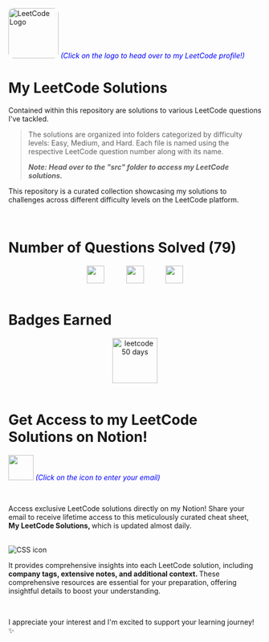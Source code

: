 [<img src="https://upload.wikimedia.org/wikipedia/commons/1/19/LeetCode_logo_black.png" width="100" height="100" alt="LeetCode Logo" style="border-radius: 10px;" target="_main">](https://leetcode.com/harshilsharma2020/) <span style="color:blue"><em>(Click on the logo to head over to my LeetCode profile!)</em></span>

# My LeetCode Solutions

Contained within this repository are solutions to various LeetCode questions I've tackled. 
> The solutions are organized into folders categorized by difficulty levels: Easy, Medium, and Hard. Each file is named using the respective LeetCode question number along with its name.
> <p><em><strong>Note: Head over to the "src" folder to access my LeetCode solutions.</strong></em></p>

This repository is a curated collection showcasing my solutions to challenges across different difficulty levels on the LeetCode platform.




<br>

# Number of Questions Solved (79)

<!-- 

- ![Easy Questions Solved](https://img.shields.io/badge/Easy-35-green)
- ![Medium Questions Solved](https://img.shields.io/badge/Medium-34-orange)
- ![Hard Questions Solved](https://img.shields.io/badge/Hard-9-red)
-->

<div style="text-align: center;">
  <div style="display: flex; justify-content: center;">
    <img src="https://camo.githubusercontent.com/2437439d386584f4e645769dfb41614e58c3cc0d6f6351305f2c47f5557723ed/68747470733a2f2f696d672e736869656c64732e696f2f62616467652f456173792d33352d677265656e" alt="" height="35px" title="" style="margin-right: 20px;">
    &nbsp;&nbsp;&nbsp;&nbsp;&nbsp;&nbsp;
    <img src="https://camo.githubusercontent.com/aa9f086ab3814ba1a6c78ede021f5c164c6bdba0ec26ff4c7da2640b10589c16/68747470733a2f2f696d672e736869656c64732e696f2f62616467652f4d656469756d2d33342d6f72616e6765" alt="" height="35px" title="" style="margin-right: 20px;">
    &nbsp;&nbsp;&nbsp;&nbsp;&nbsp;&nbsp;
    <img src="https://camo.githubusercontent.com/bd3379c6b440cb40ec10947811d5e3beb60c38303b00139c62f9a9e27a4a05ea/68747470733a2f2f696d672e736869656c64732e696f2f62616467652f486172642d392d726564" alt="" height="35px" title="">
  </div>
</div>




<br>

# Badges Earned
<div style="text-align: center;">
  <div style="display: flex; justify-content: center; gap: 20px;">
    <img src="https://assets.leetcode.com/static_assets/marketing/2023-50.gif" alt="leetcode 50 days" height="90px" title="LeetCode 50 Days Badge 2023">
  </div>
</div>

<br>

# Get Access to my LeetCode Solutions on Notion!

[<img src="https://cdn-icons-png.flaticon.com/512/5968/5968528.png" width="50" height="50">](https://forms.gle/Am4LHigcuPJzcCPg8) <span style="color:blue">_(Click on the icon to enter your email)_</span>

<br>

Access exclusive LeetCode solutions directly on my Notion! Share your email to receive lifetime access to this meticulously curated cheat sheet, <strong> My LeetCode Solutions, </strong> which is updated almost daily.

<br>

<img src="https://i.ibb.co/VMwmMMX/2.png" alt="CSS icon" title="image">

<br>

It provides comprehensive insights into each LeetCode solution, including <strong> company tags, extensive notes, and additional context. </strong> These comprehensive resources are essential for your preparation, offering insightful details to boost your understanding.

<br>

I appreciate your interest and I'm excited to support your learning journey! ✨

<br>




